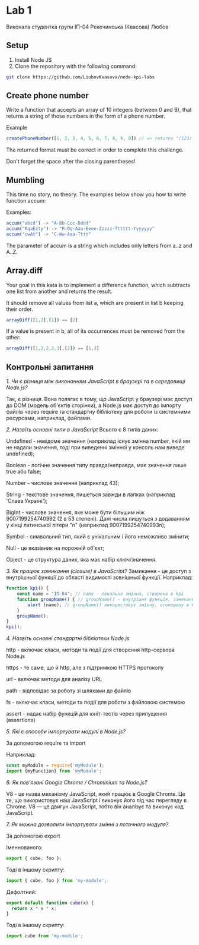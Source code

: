 # Lab 1
Виконала студентка групи ІП-04 Рекечинська (Квасова) Любов

## Setup
1. Install Node JS
2. Clone the repository with the following command:
```bash
git clone https://github.com/LiubovKvasova/node-kpi-labs
```

## Create phone number
Write a function that accepts an array of 10 integers
(between 0 and 9), that returns a string of those numbers in the form of a phone number.

Example
```javascript
createPhoneNumber([1, 2, 3, 4, 5, 6, 7, 8, 9, 0]) // => returns "(123) 456-7890"
```
The returned format must be correct in order to complete this challenge.

Don't forget the space after the closing parentheses!

## Mumbling
This time no story, no theory. The examples below show you how to write function accum:

Examples:
```javascript
accum("abcd") -> "A-Bb-Ccc-Dddd"
accum("RqaEzty") -> "R-Qq-Aaa-Eeee-Zzzzz-Tttttt-Yyyyyyy"
accum("cwAt") -> "C-Ww-Aaa-Tttt"
```
The parameter of accum is a string which includes only letters from a..z and A..Z.

## Array.diff
Your goal in this kata is to implement a difference function, which subtracts one list from another and returns the result.

It should remove all values from list a, which are present in list b keeping their order.
```javascript
arrayDiff([1,2],[1]) == [2]
```
If a value is present in b, all of its occurrences must be removed from the other:
```javascript
arrayDiff([1,2,2,2,3],[2]) == [1,3]
```

## Контрольні запитання 
*1. Чи є різниця між виконанням JavaScript в браузері та в середовищі Node.js?*

Так, є різниця. Вона полягає в тому, що JavaScript у браузері має доступ до 
DOM (модель об'єктів сторінки), а Node.js має доступ до імпорту файлів через 
require та стандартну бібліотеку для роботи із системними ресурсами, наприклад, файлами.

*2. Назвіть основні типи в JavaScript*
Всього є 8 типів даних:

Undefined - невідоме значення (наприклад існує змінна number, якій ми не надали значення, тоді при виведенні змінної у консоль нам виведе undefined);

Boolean - логічне значення типу правда/неправда, має значення лише true або false;

Number - числове значення (наприклад 43);

String - текстове значення, пишеться завжди в лапках (наприклад 'Слава Україні');

BigInt - числове значення, яке може бути більшим ніж 9007199254740992 (2 в 53 степені). Дані числа пишуться з додаванням у кінці латинської літери "n" (наприклад 9007199254740993n);

Symbol - символьний тип, який є унікальним і його неможливо змінити;

Null - це вказівник на порожній об'єкт;

Object - це структура даних, яка має набір ключ/значення.

*3. Як працює замикання (closure) в JavaScript?*
Замикання - це доступ з внутрішньої функції до області видимості зовнішньої функції.
Наприклад:
```javascript
function kpi() {
    const name = "ІП-04"; // name - локальна змінна, створена в kpi
    function groupName() { // groupName() - внутрішня функція, замикання
        alert (name); // groupName() використовує змінну, оголошену в батьківській функції
    }
    groupName();
}
kpi();
```

*4. Назвіть основні стандартні бібліотеки Node.js*

http - включає класи, методи та події для створення http-сервера Node.js

https - те саме, що й http, але з підтримкою HTTPS протоколу

url - включає методи для аналізу URL

path - відповідає за роботу зі шляхами до файлів

fs - включає класи, методи та події для роботи з файловою системою

assert - надає набір функцій для юніт-тестів через припущення (assertions)

*5. Які є способи імпортувати модулі в Node.js?*

За допомогою require та import 

Наприклад:
```javascript
const myModule = require('myModule');
import {myFunction} from 'myModule';
```

*6. Як пов'язані Google Chrome / Chrominium та Node.js?*

V8 - це назва механізму JavaScript, який працює в Google Chrome. Це те, що
використовує наш JavaScript і виконує його під час перегляду в Chrome.
V8 — це двигун JavaScript, тобто він аналізує та виконує код JavaScript.

*7. Як можна дозволити імпортувати змінні з поточного модуля?*

За допомогою export

Іменнованого:
```javascript
export { cube, foo };
```
Тоді в іншому скрипту:
```javascript
import { cube, foo } from 'my-module';
```

Дефолтний:
```javascript
export default function cube(x) {
  return x * x * x;
}
```
Тоді в іншому скрипту:
```javascript
import cube from 'my-module';
```
